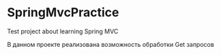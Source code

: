# SpringMvcPractice
Test project about learning Spring MVC

В данном проекте реализована возможность обработки Get запросов

